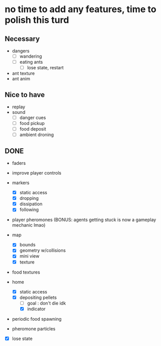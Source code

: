 # no time to add any features, time to polish this turd
## Necessary
- dangers
	- [ ] wandering
	- [ ] eating ants
		- [ ] lose state, restart

- ant texture
- ant anim

## Nice to have
- replay
- sound
	- [ ] danger cues
	- [ ] food pickup
	- [ ] food deposit
	- [ ] ambient droning

## DONE
- faders
- improve player controls
- markers
	- [x] static access
	- [x] dropping
	- [x] dissipation
	- [x] following
- player pheromones (BONUS: agents getting stuck is now a gameplay mechanic lmao)
- map
	- [x] bounds
	- [x] geometry w/collisions
	- [x] mini view
	- [x] texture
- food textures
- home
	- [x] static access
	- [x] depositing pellets
		- [ ] goal : don't die idk
		- [x] indicator
- periodic food spawning

- pheromone particles
- [x] lose state
